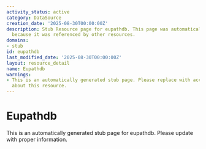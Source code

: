```yaml
---
activity_status: active
category: DataSource
creation_date: '2025-08-30T00:00:00Z'
description: Stub Resource page for eupathdb. This page was automatically generated
  because it was referenced by other resources.
domains:
- stub
id: eupathdb
last_modified_date: '2025-08-30T00:00:00Z'
layout: resource_detail
name: Eupathdb
warnings:
- This is an automatically generated stub page. Please replace with accurate information
  about this resource.
---
```


# Eupathdb

This is an automatically generated stub page for eupathdb. Please update with proper information.
